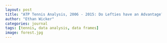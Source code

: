 ```yaml
---
layout: post
title: "ATP Tennis Analysis, 2006 - 2015: Do Lefties have an Advantage?"
author: "Ethan Wicker"
categories: journal
tags: [tennis, data analysis, data frames]
image: forest.jpg
---
```

